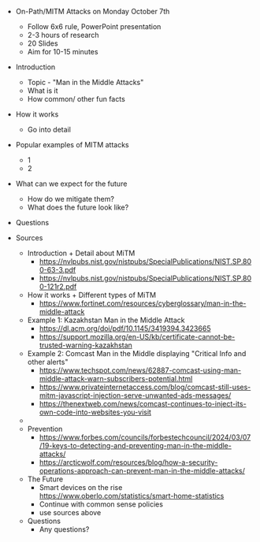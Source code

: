 
- On-Path/MITM Attacks on Monday October 7th 
	- Follow 6x6 rule, PowerPoint presentation
	- 2-3 hours of research
	- 20 Slides
	- Aim for 10-15 minutes

- Introduction
	- Topic - "Man in the Middle Attacks"
	- What is it
	- How common/ other fun facts

- How it works
	- Go into detail

- Popular examples of MITM attacks
	- 1
	- 2 

- What can we expect for the future
	- How do we mitigate them?
	- What does the future look like?

- Questions


- Sources 
	- Introduction + Detail about MiTM
		- https://nvlpubs.nist.gov/nistpubs/SpecialPublications/NIST.SP.800-63-3.pdf
		- https://nvlpubs.nist.gov/nistpubs/SpecialPublications/NIST.SP.800-121r2.pdf
	- How it works + Different types of MiTM 
		- https://www.fortinet.com/resources/cyberglossary/man-in-the-middle-attack
	- Example 1: Kazakhstan Man in the Middle Attack
		- https://dl.acm.org/doi/pdf/10.1145/3419394.3423665
		- https://support.mozilla.org/en-US/kb/certificate-cannot-be-trusted-warning-kazakhstan
	- Example 2: Comcast Man in the Middle displaying "Critical Info and other alerts"
		- https://www.techspot.com/news/62887-comcast-using-man-middle-attack-warn-subscribers-potential.html
		- https://www.privateinternetaccess.com/blog/comcast-still-uses-mitm-javascript-injection-serve-unwanted-ads-messages/
		- https://thenextweb.com/news/comcast-continues-to-inject-its-own-code-into-websites-you-visit
	- 
	- Prevention
		- https://www.forbes.com/councils/forbestechcouncil/2024/03/07/19-keys-to-detecting-and-preventing-man-in-the-middle-attacks/
		- https://arcticwolf.com/resources/blog/how-a-security-operations-approach-can-prevent-man-in-the-middle-attacks/
	- The Future
		- Smart devices on the rise https://www.oberlo.com/statistics/smart-home-statistics
		- Continue with common sense policies 
		- use sources above
	- Questions 
		- Any questions? 